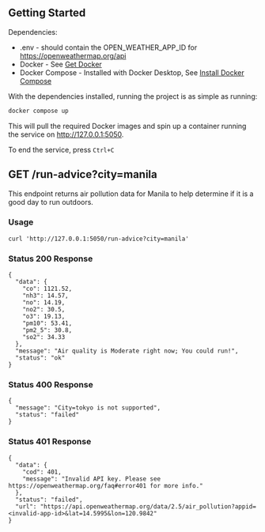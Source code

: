 ## Getting Started
Dependencies:
* .env - should contain the OPEN_WEATHER_APP_ID for https://openweathermap.org/api 
* Docker - See [Get Docker](https://docs.docker.com/get-docker/)
* Docker Compose - Installed with Docker Desktop, See [Install Docker Compose](https://docs.docker.com/compose/install/)

With the dependencies installed, running the project is as simple as running:
```bash
docker compose up
```

This will pull the required Docker images and spin up a container running the service on http://127.0.0.1:5050.

To end the service, press `Ctrl+C`

## GET /run-advice?city=manila
This endpoint returns air pollution data for Manila to help determine if it is a good day to run outdoors. 

### Usage
```
curl 'http://127.0.0.1:5050/run-advice?city=manila'
```

### Status 200 Response
```commandline
{
  "data": {
    "co": 1121.52,
    "nh3": 14.57,
    "no": 14.19,
    "no2": 30.5,
    "o3": 19.13,
    "pm10": 53.41,
    "pm2_5": 30.8,
    "so2": 34.33
  },
  "message": "Air quality is Moderate right now; You could run!",
  "status": "ok"
}
```

### Status 400 Response
```commandline
{
  "message": "City=tokyo is not supported",
  "status": "failed"
}
```

### Status 401 Response
```commandline
{
  "data": {
    "cod": 401,
    "message": "Invalid API key. Please see https://openweathermap.org/faq#error401 for more info."
  },
  "status": "failed",
  "url": "https://api.openweathermap.org/data/2.5/air_pollution?appid=<invalid-app-id>&lat=14.5995&lon=120.9842"
}
```